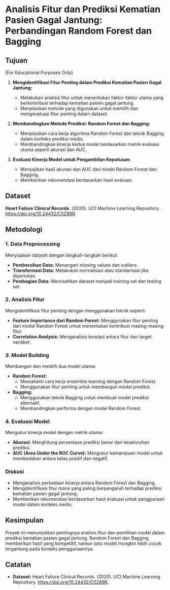 # Analisis Fitur dan Prediksi Kematian Pasien Gagal Jantung: Perbandingan Random Forest dan Bagging

## Tujuan

(For Educational Purposes Only)

1. **Mengidentifikasi Fitur Penting dalam Prediksi Kematian Pasien Gagal Jantung:**
   - Melakukan analisis fitur untuk menentukan faktor-faktor utama yang berkontribusi terhadap kematian pasien gagal jantung.
   - Menjelaskan metode yang digunakan untuk memilih dan mengevaluasi fitur penting dalam dataset.

2. **Membandingkan Metode Prediksi: Random Forest dan Bagging:**
   - Menjelaskan cara kerja algoritma Random Forest dan teknik Bagging dalam konteks prediksi medis.
   - Membandingkan kinerja kedua model berdasarkan metrik evaluasi utama seperti akurasi dan AUC.

3. **Evaluasi Kinerja Model untuk Pengambilan Keputusan:**
   - Menyajikan hasil akurasi dan AUC dari model Random Forest dan Bagging.
   - Memberikan rekomendasi berdasarkan hasil evaluasi.

## Dataset

**Heart Failure Clinical Records**. (2020). UCI Machine Learning Repository. https://doi.org/10.24432/C5Z89R.

## Metodologi

### 1. Data Preprocessing

Menyiapkan dataset dengan langkah-langkah berikut:
- **Pembersihan Data:** Menangani missing values dan outliers.
- **Transformasi Data:** Melakukan normalisasi atau standarisasi jika diperlukan.
- **Pembagian Data:** Memisahkan dataset menjadi training set dan testing set.

### 2. Analisis Fitur

Mengidentifikasi fitur penting dengan menggunakan teknik seperti:
- **Feature Importance dari Random Forest:** Menggunakan fitur penting dari model Random Forest untuk menentukan kontribusi masing-masing fitur.
- **Correlation Analysis:** Menganalisis korelasi antara fitur dan target variabel.

### 3. Model Building

Membangun dan melatih dua model utama:
- **Random Forest:**
  - Memahami cara kerja ensemble learning dengan Random Forest.
  - Menggunakan fitur penting untuk membangun model prediksi.
- **Bagging:**
  - Menggunakan teknik Bagging untuk membuat model prediksi alternatif.
  - Membandingkan performa dengan model Random Forest.

### 4. Evaluasi Model

Mengukur kinerja model dengan metrik utama:
- **Akurasi:** Menghitung persentase prediksi benar dari keseluruhan prediksi.
- **AUC (Area Under the ROC Curve):** Mengukur kemampuan model untuk membedakan antara kelas positif dan negatif.


### Diskusi

- Menganalisis perbedaan kinerja antara Random Forest dan Bagging.
- Mengidentifikasi fitur mana yang paling berpengaruh terhadap prediksi kematian pasien gagal jantung.
- Memberikan rekomendasi berdasarkan hasil evaluasi untuk penggunaan model dalam konteks medis.

## Kesimpulan

Proyek ini menunjukkan pentingnya analisis fitur dan pemilihan model dalam prediksi kematian pasien gagal jantung. Random Forest dan Bagging memberikan hasil yang kompetitif, namun satu model mungkin lebih cocok tergantung pada konteks penggunaannya.

## Catatan

- **Dataset:** Heart Failure Clinical Records. (2020). UCI Machine Learning Repository. https://doi.org/10.24432/C5Z89R.
